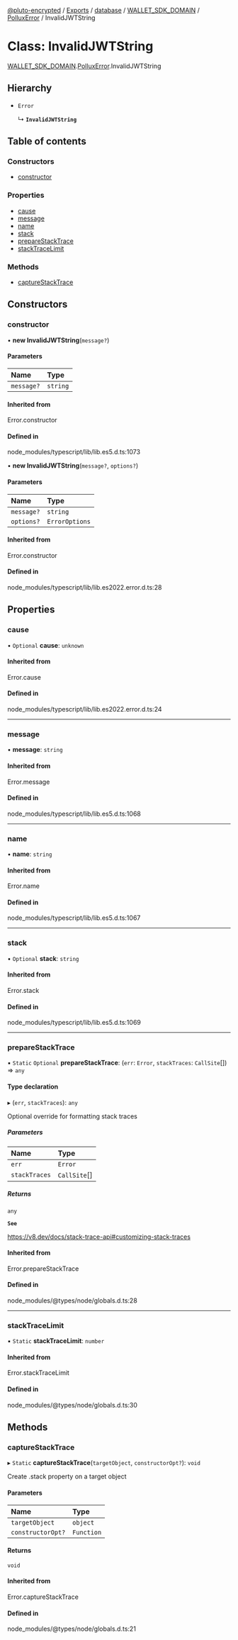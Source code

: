 [@pluto-encrypted](../README.md) / [Exports](../modules.md) / [database](../modules/database.md) / [WALLET\_SDK\_DOMAIN](../modules/database.WALLET_SDK_DOMAIN.md) / [PolluxError](../modules/database.WALLET_SDK_DOMAIN.PolluxError.md) / InvalidJWTString

# Class: InvalidJWTString

[WALLET\_SDK\_DOMAIN](../modules/database.WALLET_SDK_DOMAIN.md).[PolluxError](../modules/database.WALLET_SDK_DOMAIN.PolluxError.md).InvalidJWTString

## Hierarchy

- `Error`

  ↳ **`InvalidJWTString`**

## Table of contents

### Constructors

- [constructor](database.WALLET_SDK_DOMAIN.PolluxError.InvalidJWTString.md#constructor)

### Properties

- [cause](database.WALLET_SDK_DOMAIN.PolluxError.InvalidJWTString.md#cause)
- [message](database.WALLET_SDK_DOMAIN.PolluxError.InvalidJWTString.md#message)
- [name](database.WALLET_SDK_DOMAIN.PolluxError.InvalidJWTString.md#name)
- [stack](database.WALLET_SDK_DOMAIN.PolluxError.InvalidJWTString.md#stack)
- [prepareStackTrace](database.WALLET_SDK_DOMAIN.PolluxError.InvalidJWTString.md#preparestacktrace)
- [stackTraceLimit](database.WALLET_SDK_DOMAIN.PolluxError.InvalidJWTString.md#stacktracelimit)

### Methods

- [captureStackTrace](database.WALLET_SDK_DOMAIN.PolluxError.InvalidJWTString.md#capturestacktrace)

## Constructors

### constructor

• **new InvalidJWTString**(`message?`)

#### Parameters

| Name | Type |
| :------ | :------ |
| `message?` | `string` |

#### Inherited from

Error.constructor

#### Defined in

node_modules/typescript/lib/lib.es5.d.ts:1073

• **new InvalidJWTString**(`message?`, `options?`)

#### Parameters

| Name | Type |
| :------ | :------ |
| `message?` | `string` |
| `options?` | `ErrorOptions` |

#### Inherited from

Error.constructor

#### Defined in

node_modules/typescript/lib/lib.es2022.error.d.ts:28

## Properties

### cause

• `Optional` **cause**: `unknown`

#### Inherited from

Error.cause

#### Defined in

node_modules/typescript/lib/lib.es2022.error.d.ts:24

___

### message

• **message**: `string`

#### Inherited from

Error.message

#### Defined in

node_modules/typescript/lib/lib.es5.d.ts:1068

___

### name

• **name**: `string`

#### Inherited from

Error.name

#### Defined in

node_modules/typescript/lib/lib.es5.d.ts:1067

___

### stack

• `Optional` **stack**: `string`

#### Inherited from

Error.stack

#### Defined in

node_modules/typescript/lib/lib.es5.d.ts:1069

___

### prepareStackTrace

▪ `Static` `Optional` **prepareStackTrace**: (`err`: `Error`, `stackTraces`: `CallSite`[]) => `any`

#### Type declaration

▸ (`err`, `stackTraces`): `any`

Optional override for formatting stack traces

##### Parameters

| Name | Type |
| :------ | :------ |
| `err` | `Error` |
| `stackTraces` | `CallSite`[] |

##### Returns

`any`

**`See`**

https://v8.dev/docs/stack-trace-api#customizing-stack-traces

#### Inherited from

Error.prepareStackTrace

#### Defined in

node_modules/@types/node/globals.d.ts:28

___

### stackTraceLimit

▪ `Static` **stackTraceLimit**: `number`

#### Inherited from

Error.stackTraceLimit

#### Defined in

node_modules/@types/node/globals.d.ts:30

## Methods

### captureStackTrace

▸ `Static` **captureStackTrace**(`targetObject`, `constructorOpt?`): `void`

Create .stack property on a target object

#### Parameters

| Name | Type |
| :------ | :------ |
| `targetObject` | `object` |
| `constructorOpt?` | `Function` |

#### Returns

`void`

#### Inherited from

Error.captureStackTrace

#### Defined in

node_modules/@types/node/globals.d.ts:21
